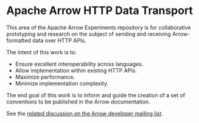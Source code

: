 <!---
  Licensed to the Apache Software Foundation (ASF) under one
  or more contributor license agreements.  See the NOTICE file
  distributed with this work for additional information
  regarding copyright ownership.  The ASF licenses this file
  to you under the Apache License, Version 2.0 (the
  "License"); you may not use this file except in compliance
  with the License.  You may obtain a copy of the License at

    http://www.apache.org/licenses/LICENSE-2.0

  Unless required by applicable law or agreed to in writing,
  software distributed under the License is distributed on an
  "AS IS" BASIS, WITHOUT WARRANTIES OR CONDITIONS OF ANY
  KIND, either express or implied.  See the License for the
  specific language governing permissions and limitations
  under the License.
-->

# Apache Arrow HTTP Data Transport

This area of the Apache Arrow Experiments repository is for collaborative prototyping and research on the subject of sending and receiving Arrow-formatted data over HTTP APIs.

The intent of this work is to:
- Ensure excellent interoperability across languages.
- Allow implementation within existing HTTP APIs.
- Maximize performance.
- Minimize implementation complexity.

The end goal of this work is to inform and guide the creation of a set of conventions to be published in the Arrow documentation.

See the [related discussion on the Arrow developer mailing list](https://lists.apache.org/thread/vfz74gv1knnhjdkro47shzd1z5g5ggnf).
